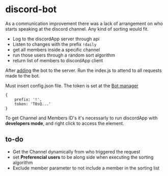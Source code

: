 # discord-bot

 As a communication improvement there was a lack of arrangement on who starts speaking at the discord channel. Any kind of sorting would fit.

- Log to the discordApp server through api
- Listen to changes with the prefix `!daily` 
- get all members inside a specific channel
- run those users through a random sort algorithm
- return list of members to discordApp client

 After [adding]([asd](https://discordapp.com/developers/applications/))  the bot to the server. Run the index.js to attend to all requests made to the bot.

 Must insert config.json file. The token is set at the [Bot manager](https://discordapp.com/developers/applications/)
 ```
 {
     prefix: '!',
     token: 'T0sQ...'
 }
 ```

 To get Channel and Members ID's it's necessarly to run discordApp with <b>developers mode</b>, and right click to access the element.


 ## to-do
 - Get the Channel dynamically from who triggered the request
 - set <b>Preferencial users</b> to be along side when executing the sorting algorithm 
 - Exclude member parameter to not include a member in the sorting list
